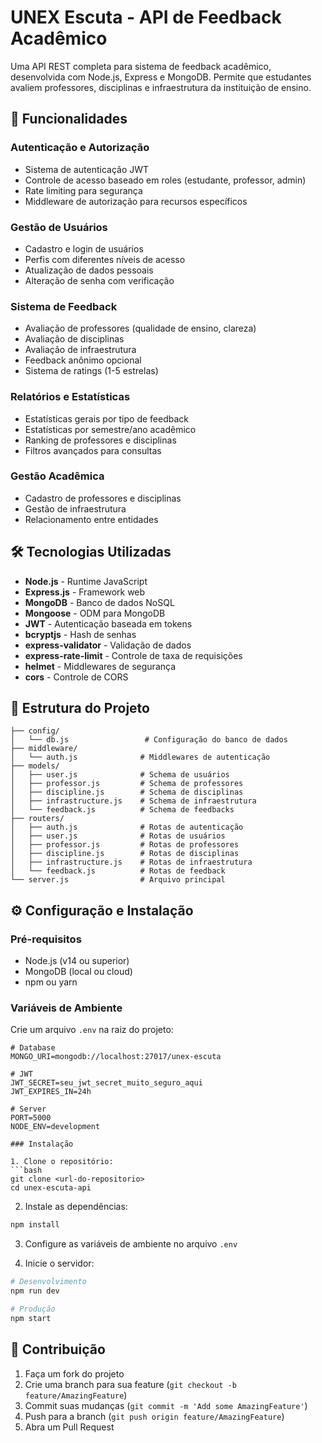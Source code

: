 # UNEX Escuta - API de Feedback Acadêmico

Uma API REST completa para sistema de feedback acadêmico, desenvolvida com Node.js, Express e MongoDB. Permite que estudantes avaliem professores, disciplinas e infraestrutura da instituição de ensino.

## 🚀 Funcionalidades

### Autenticação e Autorização
- Sistema de autenticação JWT
- Controle de acesso baseado em roles (estudante, professor, admin)
- Rate limiting para segurança
- Middleware de autorização para recursos específicos

### Gestão de Usuários
- Cadastro e login de usuários
- Perfis com diferentes níveis de acesso
- Atualização de dados pessoais
- Alteração de senha com verificação

### Sistema de Feedback
- Avaliação de professores (qualidade de ensino, clareza)
- Avaliação de disciplinas
- Avaliação de infraestrutura
- Feedback anônimo opcional
- Sistema de ratings (1-5 estrelas)

### Relatórios e Estatísticas
- Estatísticas gerais por tipo de feedback
- Estatísticas por semestre/ano acadêmico
- Ranking de professores e disciplinas
- Filtros avançados para consultas

### Gestão Acadêmica
- Cadastro de professores e disciplinas
- Gestão de infraestrutura
- Relacionamento entre entidades

## 🛠️ Tecnologias Utilizadas

- **Node.js** - Runtime JavaScript
- **Express.js** - Framework web
- **MongoDB** - Banco de dados NoSQL
- **Mongoose** - ODM para MongoDB
- **JWT** - Autenticação baseada em tokens
- **bcryptjs** - Hash de senhas
- **express-validator** - Validação de dados
- **express-rate-limit** - Controle de taxa de requisições
- **helmet** - Middlewares de segurança
- **cors** - Controle de CORS

## 📁 Estrutura do Projeto

```
├── config/
│   └── db.js                 # Configuração do banco de dados
├── middleware/
│   └── auth.js              # Middlewares de autenticação
├── models/
│   ├── user.js              # Schema de usuários
│   ├── professor.js         # Schema de professores
│   ├── discipline.js        # Schema de disciplinas
│   ├── infrastructure.js    # Schema de infraestrutura
│   └── feedback.js          # Schema de feedbacks
├── routers/
│   ├── auth.js              # Rotas de autenticação
│   ├── user.js              # Rotas de usuários
│   ├── professor.js         # Rotas de professores
│   ├── discipline.js        # Rotas de disciplinas
│   ├── infrastructure.js    # Rotas de infraestrutura
│   └── feedback.js          # Rotas de feedback
└── server.js                # Arquivo principal
```

## ⚙️ Configuração e Instalação

### Pré-requisitos
- Node.js (v14 ou superior)
- MongoDB (local ou cloud)
- npm ou yarn

### Variáveis de Ambiente
Crie um arquivo `.env` na raiz do projeto:

```env
# Database
MONGO_URI=mongodb://localhost:27017/unex-escuta

# JWT
JWT_SECRET=seu_jwt_secret_muito_seguro_aqui
JWT_EXPIRES_IN=24h

# Server
PORT=5000
NODE_ENV=development

### Instalação

1. Clone o repositório:
```bash
git clone <url-do-repositorio>
cd unex-escuta-api
```

2. Instale as dependências:
```bash
npm install
```

3. Configure as variáveis de ambiente no arquivo `.env`

4. Inicie o servidor:
```bash
# Desenvolvimento
npm run dev

# Produção
npm start
```
## 🤝 Contribuição

1. Faça um fork do projeto
2. Crie uma branch para sua feature (`git checkout -b feature/AmazingFeature`)
3. Commit suas mudanças (`git commit -m 'Add some AmazingFeature'`)
4. Push para a branch (`git push origin feature/AmazingFeature`)
5. Abra um Pull Request





